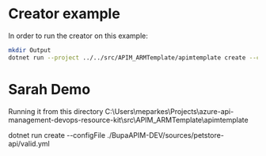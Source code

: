 # Creator example

In order to run the creator on this example:

```bash
mkdir Output
dotnet run --project ../../src/APIM_ARMTemplate/apimtemplate create --configFile Input/valid.yml
```

# Sarah Demo
Running it from this directory C:\Users\meparkes\Projects\azure-api-management-devops-resource-kit\src\APIM_ARMTemplate\apimtemplate

dotnet run create --configFile ./BupaAPIM-DEV/sources/petstore-api/valid.yml
